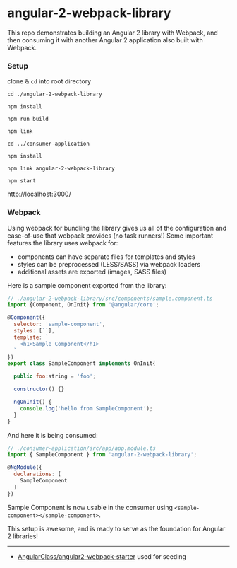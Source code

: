 # angular-2-webpack-library

This repo demonstrates building an Angular 2 library with Webpack, and then consuming it with another Angular 2 application also built with Webpack.

### Setup
clone & `cd` into root directory

`cd ./angular-2-webpack-library`

`npm install`

`npm run build`

`npm link`

`cd ../consumer-application`

`npm install`

`npm link angular-2-webpack-library`

`npm start`

http://localhost:3000/

### Webpack

Using webpack for bundling the library gives us all of the configuration and ease-of-use that webpack provides (no task runners!) Some important features the library uses webpack for:

* components can have separate files for templates and styles
* styles can be preprocessed (LESS/SASS) via webpack loaders
* additional assets are exported (images, SASS files)

Here is a sample component exported from the library:

```javascript
// ./angular-2-webpack-library/src/components/sample.component.ts
import {Component, OnInit} from '@angular/core';

@Component({
  selector: 'sample-component',
  styles: [``],
  template: `
    <h1>Sample Component</h1>
  `
})
export class SampleComponent implements OnInit{

  public foo:string = 'foo';

  constructor() {}

  ngOnInit() {
    console.log('hello from SampleComponent');
  }
}
```

And here it is being consumed:

```javascript
// ./consumer-application/src/app/app.module.ts
import { SampleComponent } from 'angular-2-webpack-library';

@NgModule({
  declarations: [
    SampleComponent
  ]
})
```

Sample Component is now usable in the consumer using `<sample-component></sample-component>`.

This setup is awesome, and is ready to serve as the foundation for Angular 2 libraries!

---

 * [AngularClass/angular2-webpack-starter](https://github.com/AngularClass/angular2-webpack-starter) used for seeding